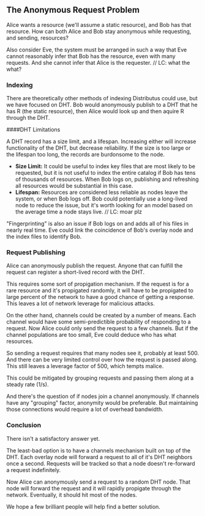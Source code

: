 ## The Anonymous Request Problem

Alice wants a resource (we'll assume a static resource), and Bob has that resource. How can both Alice and Bob stay anonymous while requesting, and sending, resources?

Also consider Eve, the system must be arranged in such a way that Eve cannot
reasonably infer that Bob has the resource, even with many requests. And she
cannot infer that Alice is the requester. // LC: what the what?

### Indexing
There are theoretically other methods of indexing Distributus could use, but we have focused on DHT. Bob would anonymously publish to a DHT that he has R (the static resource), then Alice would look up and then aquire R through the DHT.

####DHT Limitations

A DHT record has a size limit, and a lifespan. Increasing either will increase functionality of the DHT, but decrease reliability. If the size is too large or the lifespan too long,
the records are burdonsome to the node.
* __Size Limit:__ It could be useful to index key files that are most likely to be requested, but it is not useful to index the entire catalog if Bob has tens of thousands of resources. When Bob logs on, publishing and refreshing all resources would be substantial in this case.
* __Lifespan:__ Resources are considered less reliable as nodes leave the system, or when Bob logs off. Bob could potentially use a long-lived node to reduce the issue, but it's worth looking for an model based on the average time a node stays live. // LC: moar plz
  
"Fingerprinting" is also an issue if Bob logs on and adds all of his files in nearly real time. Eve could link the coincidence of Bob's overlay node and the index files to identify Bob.

### Request Publishing
Alice can anonymously publish the request. Anyone that can fulfill the request
can register a short-lived record with the DHT.

This requires some sort of propigation mechanism. If the request is for a rare
resource and it's propigated randomly, it will have to be propigated to large
percent of the network to have a good chance of getting a response. This
leaves a lot of network leverage for malicious attacks.

On the other hand, channels could be created by a number of means. Each channel
would have some semi-predictible probability of responding to a request. Now
Alice could only send the request to a few channels. But if the channel
populations are too small, Eve could deduce who has what resources.

So sending a request requires that many nodes see it, probably at least 500. And
there can be very limited control over how the request is passed along. This
still leaves a leverage factor of 500, which tempts malice.

This could be mitigated by grouping requests and passing them along at a steady
rate (1/s).

And there's the question of if nodes join a channel anonymously. If channels
have any "grouping" factor, anonymity would be preferable. But maintaining those
connections would require a lot of overhead bandwidth.

### Conclusion
There isn't a satisfactory answer yet.

The least-bad option is to have a channels mechanism built on top of the DHT.
Each overlay node will forward a request to all of it's DHT neighbors once a
second. Requests will be tracked so that a node doesn't re-forward a request
indefinitely.

Now Alice can anonymously send a request to a random DHT node. That node will
forward the request and it will rapidly propigate through the network.
Eventually, it should hit most of the nodes.

We hope a few brilliant people will help find a better solution.
